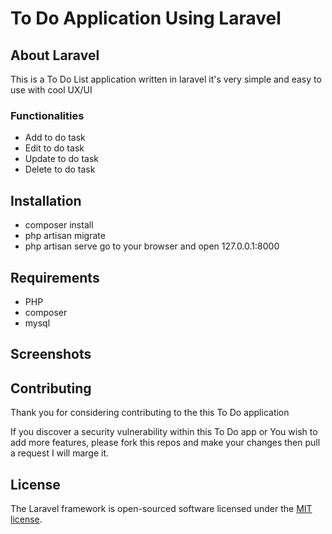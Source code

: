# To Do Application Using Laravel

## About Laravel

This is a To Do List application written in laravel it's very simple and easy to use with cool UX/UI

  ### Functionalities
- Add to do task
- Edit to do task
- Update to do task
- Delete to do task

## Installation
- composer install
- php artisan migrate
- php artisan serve go to your browser and open 127.0.0.1:8000

## Requirements
- PHP
- composer
- mysql
 
## Screenshots


## Contributing

Thank you for considering contributing to the this To Do application

If you discover a security vulnerability within this To Do app or You wish to add more features, please fork this repos and make your changes then pull a request I will marge it.

## License

The Laravel framework is open-sourced software licensed under the [MIT license](https://opensource.org/licenses/MIT).
